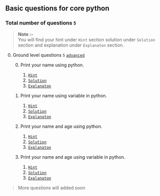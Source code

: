 ## Basic questions for core python

### Total number of questions `5`
> **Note :-**
><br>
> You will find your hint under `Hint` section solution under `Solution` section and explanation under `Explanaton` section.

0. Ground level questions `5` [`advanced`]()

    0. Print your name using python.
    
        1. [`Hint`]()
        2. [`Solution`]()
        3. [`Explanaton`]()
    
    0. Print your name using variable in python.
    
        1. [`Hint`]()
        2. [`Solution`]()
        3. [`Explanaton`]()
        
    0. Print your name and age using python.
    
        1. [`Hint`]()
        2. [`Solution`]()
        3. [`Explanaton`]()
        
    0. Print your name and age using variable in python.
    
        1. [`Hint`]()
        2. [`Solution`]()
        3. [`Explanaton`]()
    


> More questions will added soon